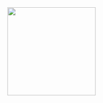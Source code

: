 <div align="centre">
   <a href="https://frappe.io">
      <img src="https://i.imgur.com/HYDp7gu.png" width="200" height="200"/>
   </a>
</div>